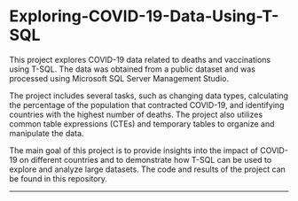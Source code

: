 # Exploring-COVID-19-Data-Using-T-SQL

This project explores COVID-19 data related to deaths and vaccinations using T-SQL. The data was obtained from a public dataset and was processed using Microsoft SQL Server Management Studio.

The project includes several tasks, such as changing data types, calculating the percentage of the population that contracted COVID-19, and identifying countries with the highest number of deaths. The project also utilizes common table expressions (CTEs) and temporary tables to organize and manipulate the data.

The main goal of this project is to provide insights into the impact of COVID-19 on different countries and to demonstrate how T-SQL can be used to explore and analyze large datasets. The code and results of the project can be found in this repository.

---


